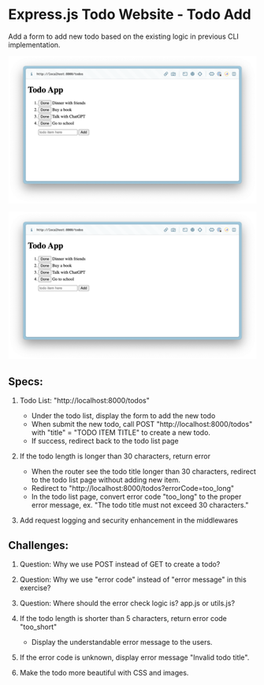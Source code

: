# Express.js Todo Website - Todo Add

Add a form to add new todo based on the existing logic in previous CLI implementation.

![Todo App Screenshot - Add](docs/screenshot-todo-app-add.png)

![Todo App Screenshot - Error](docs/screenshot-todo-app-add.png)

## Specs:

1. Todo List: "http://localhost:8000/todos"

   - Under the todo list, display the form to add the new todo
   - When submit the new todo, call POST "http://localhost:8000/todos"
     with "title" = "TODO ITEM TITLE" to create a new todo.
   - If success, redirect back to the todo list page

2. If the todo length is longer than 30 characters, return error

   - When the router see the todo title longer than 30 characters,
     redirect to the todo list page without adding new item.
   - Redirect to "http://localhost:8000/todos?errorCode=too_long"
   - In the todo list page, convert error code "too_long" to the proper error message,
     ex. "The todo title must not exceed 30 characters."

3. Add request logging and security enhancement in the middlewares

## Challenges:

1. Question: Why we use POST instead of GET to create a todo?

2. Question: Why we use "error code" instead of "error message" in this exercise?

3. Question: Where should the error check logic is? app.js or utils.js?

4. If the todo length is shorter than 5 characters, return error code "too_short"

   - Display the understandable error message to the users.

5. If the error code is unknown, display error message "Invalid todo title".

6. Make the todo more beautiful with CSS and images.
